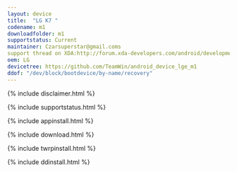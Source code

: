 ```yaml
---
layout: device
title:  "LG K7 "
codename: m1
downloadfolder: m1
supportstatus: Current
maintainer: Czarsuperstar@gmail.coms
support thread on XDA:http://forum.xda-developers.com/android/development/twrp-m1-lg-k7-t3462130
oem: LG
devicetree: https://github.com/TeamWin/android_device_lge_m1
ddof: "/dev/block/bootdevice/by-name/recovery"
---
```


{% include disclaimer.html %}

{% include supportstatus.html %}

{% include appinstall.html %}

{% include download.html %}

{% include twrpinstall.html %}

{% include ddinstall.html %}
